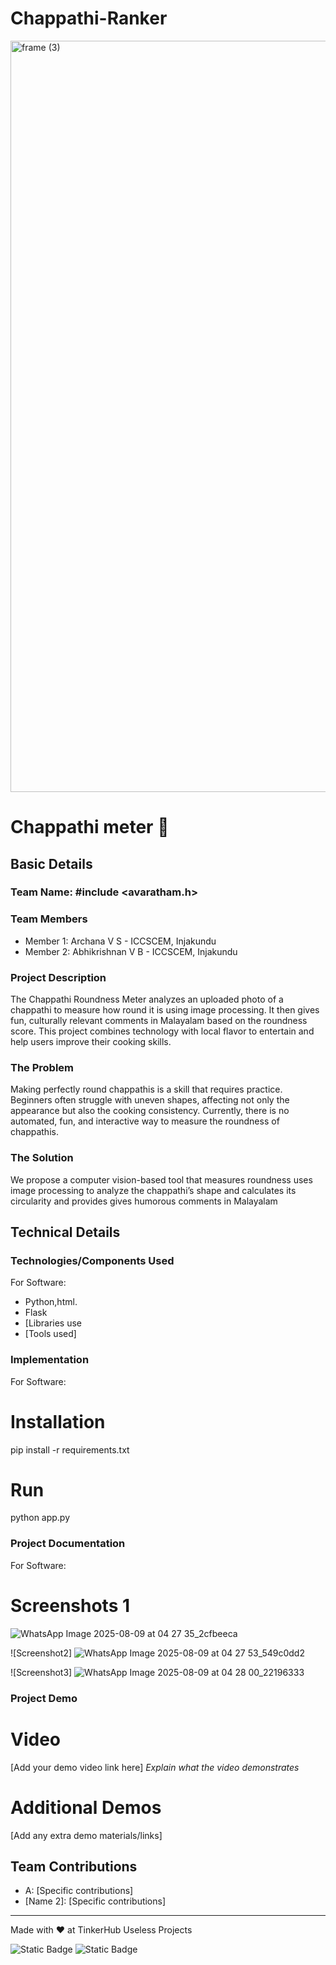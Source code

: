 # Chappathi-Ranker
<img width="3188" height="1202" alt="frame (3)" src="https://github.com/user-attachments/assets/517ad8e9-ad22-457d-9538-a9e62d137cd7" />


# Chappathi meter 🎯


## Basic Details
### Team Name: #include <avaratham.h>


### Team Members
- Member 1: Archana V S - ICCSCEM, Injakundu
- Member 2: Abhikrishnan V B - ICCSCEM, Injakundu

### Project Description
The Chappathi Roundness Meter analyzes an uploaded photo of a chappathi to measure how round it is using image processing. It then gives fun, culturally relevant comments in Malayalam based on the roundness score. This project combines technology with local flavor to entertain and help users improve their cooking skills.



### The Problem
Making perfectly round chappathis is a skill that requires practice. Beginners often struggle with uneven shapes, affecting not only the appearance but also the cooking consistency. Currently, there is no automated, fun, and interactive way to measure the roundness of chappathis.

### The Solution
We propose a computer vision-based tool that measures roundness uses image processing to analyze the chappathi’s shape and calculates its circularity and provides gives humorous comments in Malayalam

## Technical Details
### Technologies/Components Used
For Software:
- Python,html.
- Flask
- [Libraries use
- [Tools used]

### Implementation
For Software:
# Installation
pip install -r requirements.txt

# Run
python app.py 

### Project Documentation
For Software:

# Screenshots 1
![WhatsApp Image 2025-08-09 at 04 27 35_2cfbeeca](https://github.com/user-attachments/assets/f4b4c59c-6643-40f6-ae22-c7e49c730501)

![Screenshot2]
![WhatsApp Image 2025-08-09 at 04 27 53_549c0dd2](https://github.com/user-attachments/assets/85bc559f-937b-445b-8e9f-bce444232975)

![Screenshot3]
![WhatsApp Image 2025-08-09 at 04 28 00_22196333](https://github.com/user-attachments/assets/78fc8bb2-47ef-49a3-af13-c5335c32985a)


### Project Demo
# Video
[Add your demo video link here]
*Explain what the video demonstrates*

# Additional Demos
[Add any extra demo materials/links]

## Team Contributions
- A: [Specific contributions]
- [Name 2]: [Specific contributions]

---
Made with ❤️ at TinkerHub Useless Projects 

![Static Badge](https://img.shields.io/badge/TinkerHub-24?color=%23000000&link=https%3A%2F%2Fwww.tinkerhub.org%2F)
![Static Badge](https://img.shields.io/badge/UselessProjects--25-25?link=https%3A%2F%2Fwww.tinkerhub.org%2Fevents%2FQ2Q1TQKX6Q%2FUseless%2520Projects)



